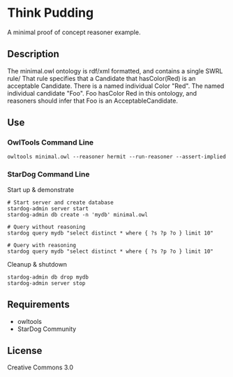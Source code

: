 # Think Pudding
A minimal proof of concept reasoner example.

## Description
The minimal.owl ontology is rdf/xml formatted, and contains a single SWRL rule/
That rule specifies that a Candidate that hasColor(Red) is an acceptable Candidate.
There is a named individual Color "Red".
The named individual candidate "Foo". 
Foo hasColor Red in this ontology, and reasoners should infer that Foo is an AcceptableCandidate.

## Use

### OwlTools Command Line

```
owltools minimal.owl --reasoner hermit --run-reasoner --assert-implied
```

### StarDog Command Line

Start up & demonstrate
```
# Start server and create database
stardog-admin server start
stardog-admin db create -n 'mydb' minimal.owl

# Query without reasoning
stardog query mydb "select distinct * where { ?s ?p ?o } limit 10"

# Query with reasoning
stardog query mydb "select distinct * where { ?s ?p ?o } limit 10"
```

Cleanup & shutdown
```
stardog-admin db drop mydb
stardog-admin server stop
```

## Requirements
- owltools
- StarDog Community

## License

Creative Commons 3.0
